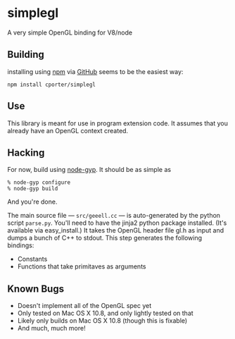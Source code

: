 simplegl
========

A very simple OpenGL binding for V8/node

Building
--------

installing using [npm](http://npmjs.org/) via [GitHub](http://github.com/)
seems to be the easiest way:

    npm install cporter/simplegl

Use
---

This library is meant for use in program extension code.  It assumes that you already
have an OpenGL context created.

Hacking
-------

For now, build using [node-gyp](https://github.com/TooTallNate/node-gyp).  It should
be as simple as

    % node-gyp configure
    % node-gyp build

And you're done.

The main source file &mdash; `src/geeell.cc` &mdash; is auto-generated by the python
script `parse.py`.  You'll need to have the jinja2 python package installed.
(It's available via easy_install.)  It takes the OpenGL header file gl.h as input
and dumps a bunch of C++ to stdout.  This step generates the following bindings:

- Constants
- Functions that take primitaves as arguments


Known Bugs
----------

- Doesn't implement all of the OpenGL spec yet
- Only tested on Mac OS X 10.8, and only lightly tested on that
- Likely only builds on Mac OS X 10.8 (though this is fixable)
- And much, much more!


